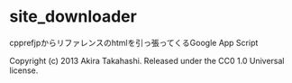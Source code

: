 site_downloader
===================

cpprefjpからリファレンスのhtmlを引っ張ってくるGoogle App Script

Copyright (c) 2013
Akira Takahashi.
Released under the CC0 1.0 Universal license.

